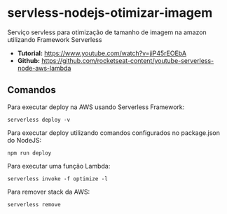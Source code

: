 # servless-nodejs-otimizar-imagem
Serviço servless para otimização de tamanho de imagem na amazon utilizando Framework Serverless

- **Tutorial:** https://www.youtube.com/watch?v=jiP45rEOEbA
- **Github:** https://github.com/rocketseat-content/youtube-serverless-node-aws-lambda

## Comandos
Para executar deploy na AWS usando Serverless Framework:

```serverless deploy -v```

Para executar deploy utilizando comandos configurados no package.json do NodeJS:

```npm run deploy```

Para executar uma função Lambda:

```serverless invoke -f optimize -l```

Para remover stack da AWS:

```serverless remove```